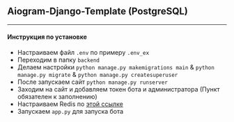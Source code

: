 ## Aiogram-Django-Template (PostgreSQL)

----
#### Инструкция по установке

- Настраиваем файл ``.env`` по примеру ``.env_ex`` 
- Переходим в папку ``backend``
- Делаем настройки `python manage.py makemigrations main` & `python manage.py migrate` & `python manage.py createsuperuser` 
- После запускаем сайт `python manage.py runserver`
- Заходим на сайт и добавляем токен бота и администратора (Пункт обязателен к заполнению)
- Настраиваем Redis по [этой ссылке](https://www.digitalocean.com/community/tutorials/how-to-install-and-secure-redis-on-ubuntu-20-04-ru)
- Запускаем `app.py` для запуска бота
